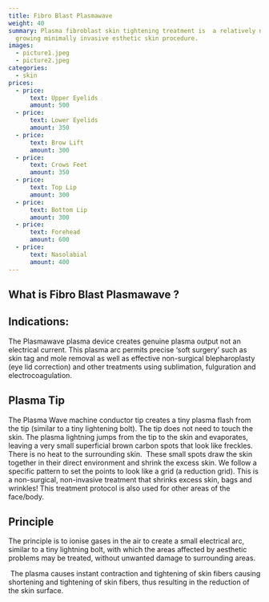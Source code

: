 ```yaml
---
title: Fibro Blast Plasmawave
weight: 40
summary: Plasma fibroblast skin tightening treatment is  a relatively novel and
  growing minimally invasive esthetic skin procedure.
images:
  - picture1.jpeg
  - picture2.jpeg
categories:
  - skin
prices:
  - price:
      text: Upper Eyelids
      amount: 500
  - price:
      text: Lower Eyelids
      amount: 350
  - price:
      text: Brow Lift
      amount: 300
  - price:
      text: Crows Feet
      amount: 350
  - price:
      text: Top Lip
      amount: 300
  - price:
      text: Bottom Lip
      amount: 300
  - price:
      text: Forehead
      amount: 600
  - price:
      text: Nasolabial
      amount: 400
---
```

## What is Fibro Blast Plasmawave ?

## Indications:

The Plasmawave plasma device creates genuine plasma output not an electrical current. This plasma arc permits precise ‘soft surgery’ such as skin tag and mole removal as well as effective non-surgical blepharoplasty (eye lid correction) and other treatments using sublimation, fulguration and electrocoagulation.

## Plasma Tip

The Plasma Wave machine conductor tip creates a tiny plasma flash from the tip (similar to a tiny lightening bolt). The tip does not need to touch the skin. The plasma lightning jumps from the tip to the skin and evaporates, leaving a very small superficial brown carbon spots that look like freckles. There is no heat to the surrounding skin.  These small spots draw the skin together in their direct environment and shrink the excess skin. We follow a specific pattern to set the points to look like a grid (a reduction grid). This is a non-surgical, non-invasive treatment that shrinks excess skin, bags and wrinkles! This treatment protocol is also used for other areas of the face/body.

## Principle

The principle is to ionise gases in the air to create a small electrical arc, similar to a tiny lightning bolt, with which the areas affected by aesthetic problems may be treated, without unwanted damage to surrounding areas.

 The plasma causes instant contraction and tightening of skin fibers causing shortening and tightening of skin fibers, thus resulting in the reduction of the skin surface.
